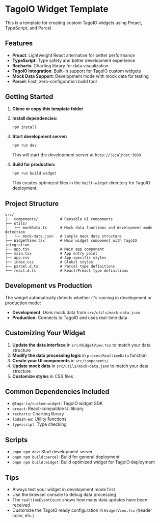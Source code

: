 # TagoIO Widget Template

This is a template for creating custom TagoIO widgets using Preact, TypeScript, and Parcel.

## Features

- **Preact**: Lightweight React alternative for better performance
- **TypeScript**: Type safety and better development experience
- **Recharts**: Charting library for data visualization
- **TagoIO Integration**: Built-in support for TagoIO custom widgets
- **Mock Data Support**: Development mode with mock data for testing
- **Parcel**: Fast, zero-configuration build tool

## Getting Started

1. **Clone or copy this template folder**
2. **Install dependencies:**
   ```bash
   npm install
   ```

3. **Start development server:**
   ```bash
   npm run dev
   ```
   This will start the development server at `http://localhost:3000`

4. **Build for production:**
   ```bash
   npm run build:widget
   ```
   This creates optimized files in the `built-widget` directory for TagoIO deployment.

## Project Structure

```
src/
├── components/          # Reusable UI components
├── utils/
│   ├── mockData.ts      # Mock data functions and development mode detection
│   └── mock-data.json   # Sample mock data structure
├── WidgetView.tsx       # Main widget component with TagoIO integration
├── app.tsx              # Main app component
├── main.tsx             # App entry point
├── app.css              # App-specific styles
├── index.css            # Global styles
├── parcel.d.ts          # Parcel type definitions
└── react.d.ts           # React/Preact type definitions
```

## Development vs Production

The widget automatically detects whether it's running in development or production mode:

- **Development**: Uses mock data from `src/utils/mock-data.json`
- **Production**: Connects to TagoIO and uses real-time data

## Customizing Your Widget

1. **Update the data interface** in `src/WidgetView.tsx` to match your data structure
2. **Modify the data processing logic** in `processRealtimeData` function
3. **Create your UI components** in `src/components/`
4. **Update mock data** in `src/utils/mock-data.json` to match your data structure
5. **Customize styles** in CSS files

## Common Dependencies Included

- `@tago-io/custom-widget`: TagoIO widget SDK
- `preact`: React-compatible UI library
- `recharts`: Charting library
- `lodash-es`: Utility functions
- `typescript`: Type checking

## Scripts

- `pnpm npm dev`: Start development server
- `pnpm npm build:parcel`: Build for general deployment
- `pnpm npm build:widget`: Build optimized widget for TagoIO deployment

## Tips

- Always test your widget in development mode first
- Use the browser console to debug data processing
- The `realtimeEventCount` shows how many data updates have been received
- Customize the TagoIO ready configuration in `WidgetView.tsx` (header color, etc.)